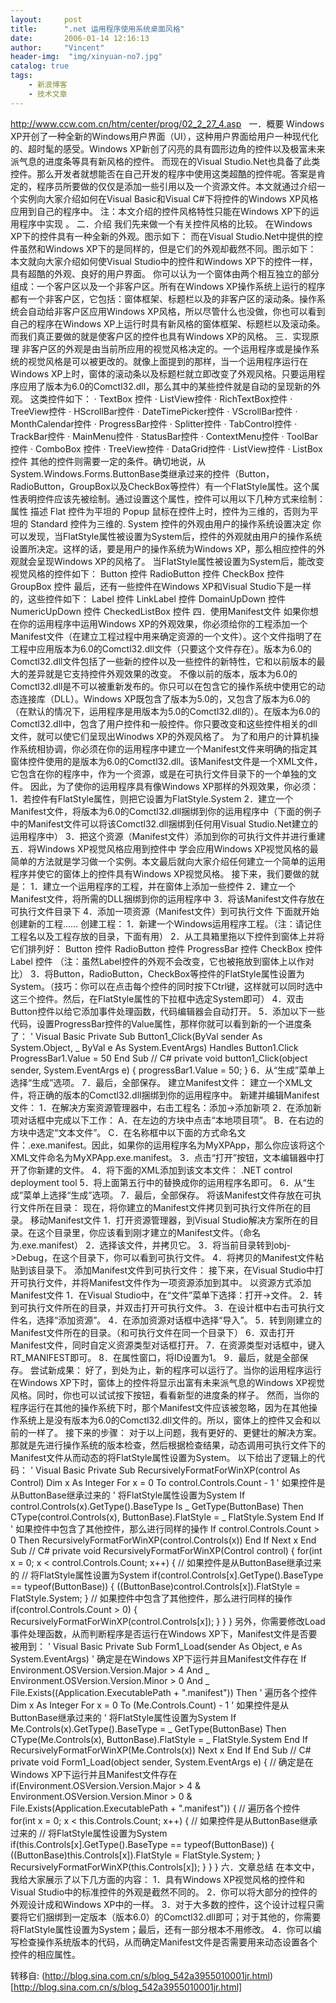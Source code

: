 ```yaml
---
layout:     post
title:      ".net 运用程序使用系统桌面风格"
date:       2006-01-14 12:16:13
author:     "Vincent"
header-img:  "img/xinyuan-no7.jpg"
catalog: true
tags:
    - 新浪博客
    - 技术文章
---
```




http://www.ccw.com.cn/htm/center/prog/02_2_27_4.asp
 
一．概要 Windows XP开创了一种全新的Windows用户界面（UI），这种用户界面给用户一种现代化的、超时髦的感受。Windows XP新创了闪亮的具有圆形边角的控件以及极富未来派气息的进度条等具有新风格的控件。 而现在的Visual Studio.Net也具备了此类控件。那么开发者就想能否在自己开发的程序中使用这类超酷的控件呢。答案是肯定的，程序员所要做的仅仅是添加一些引用以及一个资源文件。本文就通过介绍一个实例向大家介绍如何在Visual Basic和Visual C#下将控件的Windows XP风格应用到自己的程序中。 注：本文介绍的控件风格特性只能在Windows XP下的运用程序中实现
。 二．介绍 我们先来做一个有关控件风格的比较。 在Windows XP下的控件具有一种全新的外观。图示如下： 而在Visual Studio.Net中提供的控件虽然和Windows XP下的是同样的，但是它们的外观却截然不同。图示如下： 本文就向大家介绍如何使Visual Studio中的控件和Windows XP下的控件一样，具有超酷的外观、良好的用户界面。 你可以认为一个窗体由两个相互独立的部分组成：一个客户区以及一个非客户区。所有在Windows XP操作系统上运行的程序都有一个非客户区，它包括：窗体框架、标题栏以及的非客户区的滚动条。操作系统会自动给非客户区应用Windows XP风格，所以尽管什么也没做，你也可以看到自己的程序在Windows XP上运行时具有新风格的窗体框架、标题栏以及滚动条。而我们真正要做的就是使客户区的控件也具有Windows XP的风格。 三．实现原理 非客户区的外观是由当前所应用的视觉风格决定的。一个运用程序或是操作系统的视觉风格是可以被更改的。就像上面提到的那样，当一个运用程序运行在Windows XP上时，窗体的滚动条以及标题栏就立即改变了外观风格。只要运用程序应用了版本为6.0的Comctl32.dll，那么其中的某些控件就是自动的呈现新的外观。 这类控件如下： · TextBox 控件 · ListView控件 · RichTextBox控件 · TreeView控件 · HScrollBar控件 · DateTimePicker控件 · VScrollBar控件 · MonthCalendar控件 · ProgressBar控件 · Splitter控件 · TabControl控件 · TrackBar控件 · MainMenu控件 · StatusBar控件 · ContextMenu控件 · ToolBar控件 · ComboBox 控件 · TreeView控件 · DataGrid控件 · ListView控件 · ListBox控件 其他的控件则需要一定的条件。确切地说，从System.Windows.Forms.ButtonBase类继承过来的控件（Button，RadioButton，GroupBox以及CheckBox等控件）有一个FlatStyle属性。这个属性表明控件应该先被绘制。通过设置这个属性，控件可以用以下几种方式来绘制： 属性 描述 Flat 控件为平坦的 Popup 鼠标在控件上时，控件为三维的，否则为平坦的 Standard 控件为三维的. System 控件的外观由用户的操作系统设置决定 你可以发现，当FlatStyle属性被设置为System后，控件的外观就由用户的操作系统设置所决定。这样的话，要是用户的操作系统为Windows XP，那么相应控件的外观就会呈现Windows XP的风格了。 当FlatStyle属性被设置为System后，能改变视觉风格的控件如下： Button 控件 RadioButton 控件 CheckBox 控件 GroupBox 控件 最后，还有一些控件在Windows XP和Visual Studio下是一样的，这些控件如下： Label 控件 LinkLabel 控件 DomainUpDown 控件 NumericUpDown 控件 CheckedListBox 控件 四．使用Manifest文件 如果你想在你的运用程序中运用Windows XP的外观效果，你必须给你的工程添加一个Manifest文件（在建立工程过程中用来确定资源的一个文件）。这个文件指明了在工程中应用版本为6.0的Comctl32.dll文件（只要这个文件存在）。版本为6.0的Comctl32.dll文件包括了一些新的控件以及一些控件的新特性，它和以前版本的最大的差异就是它支持控件外观效果的改变。 不像以前的版本，版本为6.0的Comctl32.dll是不可以被重新发布的。你只可以在包含它的操作系统中使用它的动态连接库（DLL）。Windows XP既包含了版本为5.0的，又包含了版本为6.0的（在默认的情况下，运用程序是用版本为5.0的Comctl32.dll的）。在版本为6.0的Comctl32.dll中，包含了用户控件和一般控件。你只要改变和这些控件相关的dll文件，就可以使它们呈现出Winodws XP的外观风格了。 为了和用户的计算机操作系统相协调，你必须在你的运用程序中建立一个Manifest文件来明确的指定其窗体控件使用的是版本为6.0的Comctl32.dll。该Manifest文件是一个XML文件，它包含在你的程序中，作为一个资源，或是在可执行文件目录下的一个单独的文件。 因此，为了使你的运用程序具有像Windows XP那样的外观效果，你必须： 1．若控件有FlatStyle属性，则把它设置为FlatStyle.System 2．建立一个Manifest文件，将版本为6.0的Comctl32.dll捆绑到你的运用程序中（下面的例子中的Manifest文件可以将该Comctl32.dll捆绑到任何用Visual Studio.Net建立的运用程序中） 3．把这个资源（Manifest文件）添加到你的可执行文件并进行重建 五．将Windows XP视觉风格应用到控件中 学会应用Windows XP视觉风格的最简单的方法就是学习做一个实例。本文最后就向大家介绍任何建立一个简单的运用程序并使它的窗体上的控件具有Windows XP视觉风格。 接下来，我们要做的就是： 1．建立一个运用程序的工程，并在窗体上添加一些控件 2．建立一个Manifest文件，将所需的DLL捆绑到你的运用程序中 3．将该Manifest文件存放在可执行文件目录下 4．添加一项资源（Manifest文件）到可执行文件 下面就开始创建新的工程…… 创建工程： 1．新建一个Windows运用程序工程。（注：请记住工程名以及工程存放的目录，下面有用） 2．从工具箱里拖以下控件到窗体上并将它们排列好： Button 控件 RadioButton 控件 ProgressBar 控件 CheckBox 控件 Label 控件 （注：虽然Label控件的外观不会改变，它也被拖放到窗体上以作对比） 3．将Button，RadioButton，CheckBox等控件的FlatStyle属性设置为System。（技巧：你可以在点击每个控件的同时按下Ctrl键，这样就可以同时选中这三个控件。然后，在FlatStyle属性的下拉框中选定System即可） 4．双击Button控件以给它添加事件处理函数，代码编辑器会自动打开。 5．添加以下一些代码，设置ProgressBar控件的Value属性，那样你就可以看到新的一个进度条了： ' Visual Basic Private Sub Button1_Click(ByVal sender As System.Object, _ ByVal e As System.EventArgs) Handles Button1.Click ProgressBar1.Value = 50 End Sub // C# private void button1_Click(object sender, System.EventArgs e) { progressBar1.Value = 50; } 6．从“生成”菜单上选择“生成”选项。 7．最后，全部保存。 建立Manifest文件： 建立一个XML文件，将正确的版本的Comctl32.dll捆绑到你的运用程序中。 新建并编辑Manifest文件： 1．在解决方案资源管理器中，右击工程名：添加-&gt;添加新项 2．在添加新项对话框中完成以下工作： A．在左边的方块中点击“本地项目项”。 B．在右边的方块中选定“文本文件”。 C．在名称框中以下面的方式命名文件：.exe.manifest。因此，如果你的运用程序名为MyXPApp，那么你应该将这个XML文件命名为MyXPApp.exe.manifest。 3．点击“打开”按钮，文本编辑器中打开了你新建的文件。 4．将下面的XML添加到该文本文件： .NET control deployment tool 5．将上面第五行中的替换成你的运用程序名即可。 6．从“生成”菜单上选择“生成”选项。 7．最后，全部保存。 将该Manifest文件存放在可执行文件所在目录： 现在，将你建立的Manifest文件拷贝到可执行文件所在的目录。 移动Manifest文件 1．打开资源管理器，到Visual Studio解决方案所在的目录。在这个目录里，你应该看到刚才建立的Manifest文件。（命名为.exe.manifest） 2．选择该文件，并拷贝它。 3．将当前目录转到obj-&gt;Debug，在这个目录下，你可以看到可执行文件。 4．将拷贝的Manifest文件粘贴到该目录下。 添加Manifest文件到可执行文件： 接下来，在Visual Studio中打开可执行文件，并将Manifest文件作为一项资源添加到其中。 以资源方式添加Manifest文件 1．在Visual Studio中，在“文件”菜单下选择：打开-&gt;文件。 2．转到可执行文件所在的目录，并双击打开可执行文件。 3．在设计框中右击可执行文件名，选择“添加资源”。 4．在添加资源对话框中选择“导入”。 5．转到刚建立的Manifest文件所在的目录。（和可执行文件在同一个目录下） 6．双击打开Manifest文件，同时自定义资源类型对话框打开。 7．在资源类型对话框中，键入RT_MANIFEST即可。 8．在属性窗口，将ID设置为1。 9．最后，就是全部保存。 尝试新成果： 好了，到处为止，新的程序可以运行了。当你的运用程序运行在Windows XP下时，窗体上的控件将显示出富有未来派气息的Windows XP视觉风格。同时，你也可以试试按下按钮，看看新型的进度条的样子。 然而，当你的程序运行在其他的操作系统下时，那个Manifest文件应该被忽略，因为在其他操作系统上是没有版本为6.0的Comctl32.dll文件的。所以，窗体上的控件又会和以前的一样了。 接下来的步骤： 对于以上问题，我有更好的、更健壮的解决方案。那就是先进行操作系统的版本检查，然后根据检查结果，动态调用可执行文件下的Manifest文件从而动态的将FlatStyle属性设置为System。 以下给出了逻辑上的代码： ' Visual Basic Private Sub RecursivelyFormatForWinXP(control As Control) Dim x As Integer For x = 0 To control.Controls.Count - 1 ' 如果控件是从ButtonBase继承过来的 ' 将FlatStyle属性设置为System If control.Controls(x).GetType().BaseType Is _ GetType(ButtonBase) Then CType(control.Controls(x), ButtonBase).FlatStyle = _ FlatStyle.System End If ' 如果控件中包含了其他控件，那么进行同样的操作 If control.Controls.Count &gt; 0 Then RecursivelyFormatForWinXP(control.Controls(x)) End If Next x End Sub // C# private void RecursivelyFormatForWinXP(Control control) { for(int x = 0; x &lt; control.Controls.Count; x++) { // 如果控件是从ButtonBase继承过来的 // 将FlatStyle属性设置为System if(control.Controls[x].GetType().BaseType == typeof(ButtonBase)) { ((ButtonBase)control.Controls[x]).FlatStyle = FlatStyle.System; } // 如果控件中包含了其他控件，那么进行同样的操作 if(control.Controls.Count &gt; 0) { RecursivelyFormatForWinXP(control.Controls[x]); } } } 另外，你需要修改Load事件处理函数，从而判断程序是否运行在Windows XP下，Manifest文件是否要被用到： ' Visual Basic Private Sub Form1_Load(sender As Object, e As System.EventArgs) ' 确定是在Windows XP下运行并且Manifest文件存在 If Environment.OSVersion.Version.Major &gt; 4 And _ Environment.OSVersion.Version.Minor &gt; 0 And _ File.Exists((Application.ExecutablePath + ".manifest")) Then ' 遍历各个控件 Dim x As Integer For x = 0 To (Me.Controls.Count) - 1 ' 如果控件是从ButtonBase继承过来的 ' 将FlatStyle属性设置为System If Me.Controls(x).GetType().BaseType = _ GetType(ButtonBase) Then CType(Me.Controls(x), ButtonBase).FlatStyle = _ FlatStyle.System End If RecursivelyFormatForWinXP(Me.Controls(x)) Next x End If End Sub // C# private void Form1_Load(object sender, System.EventArgs e) { // 确定是在Windows XP下运行并且Manifest文件存在 if(Environment.OSVersion.Version.Major &gt; 4 &amp; Environment.OSVersion.Version.Minor &gt; 0 &amp; File.Exists(Application.ExecutablePath + ".manifest")) { // 遍历各个控件 for(int x = 0; x &lt; this.Controls.Count; x++) { // 如果控件是从ButtonBase继承过来的 // 将FlatStyle属性设置为System if(this.Controls[x].GetType().BaseType == typeof(ButtonBase)) { ((ButtonBase)this.Controls[x]).FlatStyle = FlatStyle.System; } RecursivelyFormatForWinXP(this.Controls[x]); } } } 六．文章总结 在本文中，我给大家展示了以下几方面的内容： 1．具有Windows XP视觉风格的控件和Visual Studio中的标准控件的外观是截然不同的。 2．你可以将大部分的控件的外观设计成和Windows XP中的一样。 3．对于大多数的控件，这个设计过程只需要将它们捆绑到一定版本（版本6.0）的Comctl32.dll即可；对于其他的，你需要将FlatStyle属性设置为System；最后，还有一部分根本不用修改。 4．你可以编写检查操作系统版本的代码，从而确定Manifest文件是否需要用来动态设置各个控件的相应属性。 





转移自: (http://blog.sina.com.cn/s/blog_542a3955010001jr.html)[http://blog.sina.com.cn/s/blog_542a3955010001jr.html]